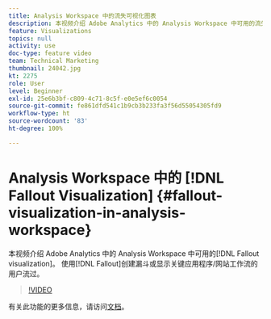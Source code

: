 ```yaml
---
title: Analysis Workspace 中的流失可视化图表
description: 本视频介绍 Adobe Analytics 中的 Analysis Workspace 中可用的流失可视化图表。 使用流失创建漏斗或显示关键应用程序/网站工作流的用户流过。
feature: Visualizations
topics: null
activity: use
doc-type: feature video
team: Technical Marketing
thumbnail: 24042.jpg
kt: 2275
role: User
level: Beginner
exl-id: 25e6b3bf-c809-4c71-8c5f-e0e5ef6c0054
source-git-commit: fe861dfd541c1b9cb3b233fa3f56d55054305fd9
workflow-type: ht
source-wordcount: '83'
ht-degree: 100%

---
```


# Analysis Workspace 中的 [!DNL Fallout Visualization] {#fallout-visualization-in-analysis-workspace}

本视频介绍 Adobe Analytics 中的 Analysis Workspace 中可用的[!DNL Fallout visualization]。 使用[!DNL Fallout]创建漏斗或显示关键应用程序/网站工作流的用户流过。

>[!VIDEO](https://video.tv.adobe.com/v/24042/?quality=12)

有关此功能的更多信息，请访问[文档](https://experienceleague.adobe.com/docs/analytics/analyze/analysis-workspace/visualizations/fallout/fallout-flow.html?lang=zh-Hans)。
